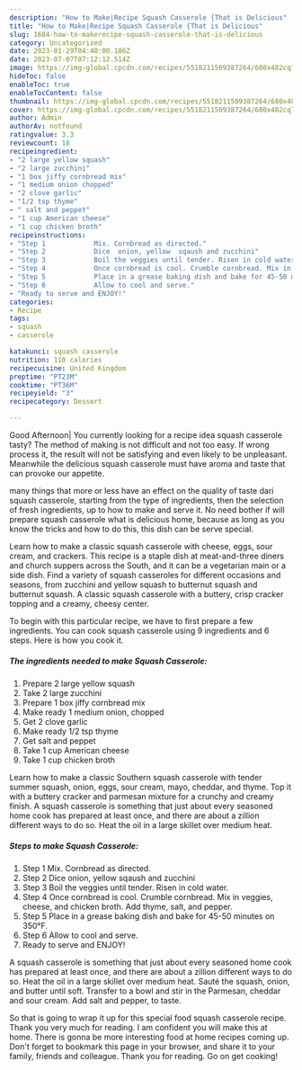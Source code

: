 ```yaml
---
description: "How to Make|Recipe Squash Casserole {That is Delicious"
title: "How to Make|Recipe Squash Casserole {That is Delicious"
slug: 1684-how-to-makerecipe-squash-casserole-that-is-delicious
category: Uncategorized
date: 2023-01-29T04:40:00.186Z
date: 2023-07-07T07:12:12.514Z
image: https://img-global.cpcdn.com/recipes/5518211509387264/680x482cq70/squash-casserole-recipe-main-photo.jpg
hideToc: false
enableToc: true
enableTocContent: false
thumbnail: https://img-global.cpcdn.com/recipes/5518211509387264/680x482cq70/squash-casserole-recipe-main-photo.jpg
cover: https://img-global.cpcdn.com/recipes/5518211509387264/680x482cq70/squash-casserole-recipe-main-photo.jpg
author: Admin
authorAv: notfound
ratingvalue: 3.3
reviewcount: 18
recipeingredient:
- "2 large yellow squash"
- "2 large zucchini"
- "1 box jiffy cornbread mix"
- "1 medium onion chopped"
- "2 clove garlic"
- "1/2 tsp thyme"
- " salt and peppet"
- "1 cup American cheese"
- "1 cup chicken broth"
recipeinstructions:
- "Step 1            Mix. Cornbread as directed."
- "Step 2            Dice  onion, yellow  sqaush and zucchini"
- "Step 3            Boil the veggies until tender. Risen in cold water."
- "Step 4            Once cornbread is cool. Crumble cornbread. Mix in veggies, cheese, and chicken broth. Add thyme, salt, and pepper."
- "Step 5            Place in a grease baking dish and bake for 45-50 minutes on 350°F."
- "Step 6            Allow to cool and serve."
- "Ready to serve and ENJOY!"
categories:
- Recipe
tags:
- squash
- casserole

katakunci: squash casserole 
nutrition: 110 calories
recipecuisine: United Kingdom
preptime: "PT23M"
cooktime: "PT36M"
recipeyield: "3"
recipecategory: Dessert

---
```



Good Afternoon| You currently looking for a recipe idea squash casserole tasty? The method of making is not difficult and not too easy. If wrong process it, the result will not be satisfying and even likely to be unpleasant. Meanwhile the delicious squash casserole must have aroma and taste that can provoke our appetite.






many things that more or less have an effect on the quality of taste dari squash casserole, starting from the type of ingredients, then the selection of fresh ingredients, up to how to make and serve it. No need bother if will prepare squash casserole what is delicious home, because as long as you know the tricks and how to do this, this dish can be serve  special.


Learn how to make a classic squash casserole with cheese, eggs, sour cream, and crackers. This recipe is a staple dish at meat-and-three diners and church suppers across the South, and it can be a vegetarian main or a side dish. Find a variety of squash casseroles for different occasions and seasons, from zucchini and yellow squash to butternut squash and butternut squash. A classic squash casserole with a buttery, crisp cracker topping and a creamy, cheesy center.


To begin with this particular recipe, we have to first prepare a few ingredients. You can cook squash casserole using 9 ingredients and 6 steps. Here is how you cook it.

<!--inarticleads1-->

##### The ingredients needed to make Squash Casserole:

1. Prepare 2 large yellow squash
1. Take 2 large zucchini
1. Prepare 1 box jiffy cornbread mix
1. Make ready 1 medium onion, chopped
1. Get 2 clove garlic
1. Make ready 1/2 tsp thyme
1. Get  salt and peppet
1. Take 1 cup American cheese
1. Take 1 cup chicken broth


Learn how to make a classic Southern squash casserole with tender summer squash, onion, eggs, sour cream, mayo, cheddar, and thyme. Top it with a buttery cracker and parmesan mixture for a crunchy and creamy finish. A squash casserole is something that just about every seasoned home cook has prepared at least once, and there are about a zillion different ways to do so. Heat the oil in a large skillet over medium heat. 

<!--inarticleads2-->

##### Steps to make Squash Casserole:

1. Step 1            Mix. Cornbread as directed.
1. Step 2            Dice  onion, yellow  sqaush and zucchini
1. Step 3            Boil the veggies until tender. Risen in cold water.
1. Step 4            Once cornbread is cool. Crumble cornbread. Mix in veggies, cheese, and chicken broth. Add thyme, salt, and pepper.
1. Step 5            Place in a grease baking dish and bake for 45-50 minutes on 350°F.
1. Step 6            Allow to cool and serve.
1. Ready to serve and ENJOY!

A squash casserole is something that just about every seasoned home cook has prepared at least once, and there are about a zillion different ways to do so. Heat the oil in a large skillet over medium heat. Sauté the squash, onion, and butter until soft. Transfer to a bowl and stir in the Parmesan, cheddar and sour cream. Add salt and pepper, to taste. 

So that is going to wrap it up for this special food squash casserole recipe. Thank you very much for reading. I am confident you will make this at home. There is gonna be more interesting food at home recipes coming up. Don't forget to bookmark this page in your browser, and share it to your family, friends and colleague. Thank you for reading. Go on get cooking!
